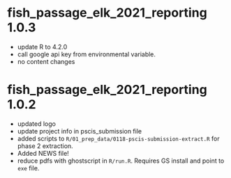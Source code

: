# fish_passage_elk_2021_reporting 1.0.3

  * update R to 4.2.0
  * call google api key from environmental variable.
  * no content changes

# fish_passage_elk_2021_reporting 1.0.2

* updated logo
* update project info in pscis_submission file
* added scripts to `R/01_prep_data/0118-pscis-submission-extract.R` for phase 2 extraction.
* Added NEWS file!
* reduce pdfs with ghostscript in `R/run.R`.  Requires GS install and point to `exe` file. 
